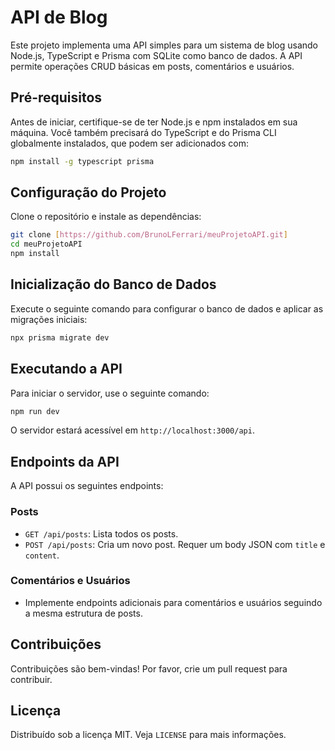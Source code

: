 # API de Blog

Este projeto implementa uma API simples para um sistema de blog usando Node.js, TypeScript e Prisma com SQLite como banco de dados. A API permite operações CRUD básicas em posts, comentários e usuários.

## Pré-requisitos

Antes de iniciar, certifique-se de ter Node.js e npm instalados em sua máquina. Você também precisará do TypeScript e do Prisma CLI globalmente instalados, que podem ser adicionados com:

```bash
npm install -g typescript prisma
```

## Configuração do Projeto

Clone o repositório e instale as dependências:

```bash
git clone [https://github.com/BrunoLFerrari/meuProjetoAPI.git]
cd meuProjetoAPI
npm install
```

## Inicialização do Banco de Dados

Execute o seguinte comando para configurar o banco de dados e aplicar as migrações iniciais:

```bash
npx prisma migrate dev
```

## Executando a API

Para iniciar o servidor, use o seguinte comando:

```bash
npm run dev
```

O servidor estará acessível em `http://localhost:3000/api`.

## Endpoints da API

A API possui os seguintes endpoints:

### Posts

- `GET /api/posts`: Lista todos os posts.
- `POST /api/posts`: Cria um novo post. Requer um body JSON com `title` e `content`.

### Comentários e Usuários

- Implemente endpoints adicionais para comentários e usuários seguindo a mesma estrutura de posts.

## Contribuições

Contribuições são bem-vindas! Por favor, crie um pull request para contribuir.

## Licença

Distribuído sob a licença MIT. Veja `LICENSE` para mais informações.
